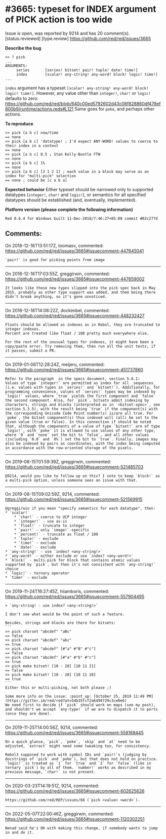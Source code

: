 
#3665: typeset for INDEX argument of PICK action is too wide
================================================================================
Issue is open, was reported by 9214 and has 20 comment(s).
[status.reviewed] [type.review]
<https://github.com/red/red/issues/3665>

**Describe the bug**
```red
>> ? pick
...
ARGUMENTS:
     series       [series! bitset! pair! tuple! date! time!] 
     index        [scalar! any-string! any-word! block! logic! time!] 
...
```

`index` argument has a typeset `[scalar! any-string! any-word! block! logic! time!]`. However, any value other than `integer!`, `char!` or `logic!` defaults to zero:
https://github.com/red/red/blob/640c00ed5792602d43c06f828860df478ef800b9/runtime/actions.reds#L121
 Same goes for `poke`, and perhaps other actions.

**To reproduce**
```red
>> pick [a b c] now/time
== none
>> pick [a b c] 'datatype! ; I'd expect ANY-WORD! values to coerce to their index in a context
== none
>> pick [a b c] 0.5 ; Stan Kelly-Bootle FTW
== none
>> pick [a b c] 1%
== none
>> pick [a b c] [3 1 2 1] ; each value in a block may serve as an index for "multi-pick" selection
== none ; could be [c a b a]
```

**Expected behavior**
Either typeset should be narrowed only to supported datatypes (`integer!`, `char!` and `logic!`), or semantics for all specified datatypes should be established (and, eventually, implemented).

**Platform version (please complete the following information)**
```
Red 0.6.4 for Windows built 11-Dec-2018/7:46:27+05:00 commit #02c277d
```



Comments:
--------------------------------------------------------------------------------

On 2018-12-16T13:51:17Z, toomasv, commented:
<https://github.com/red/red/issues/3665#issuecomment-447645041>

    `pair!` is good for picking points from image

--------------------------------------------------------------------------------

On 2018-12-16T17:03:55Z, greggirwin, commented:
<https://github.com/red/red/issues/3665#issuecomment-447659002>

    It looks like those new types slipped into the pick spec back in May 2015, probably as other type support was added, and them being there didn't break anything, so it's gone unnoticed.

--------------------------------------------------------------------------------

On 2018-12-18T14:08:22Z, dockimbel, commented:
<https://github.com/red/red/issues/3665#issuecomment-448232427>

    Floats should be allowed as indexes as in Rebol, they are truncated to integer indexes.
    Percent are treated like float / 100 pretty much everywhere else.
    
    For the rest of the unusual types for indexes, it might have been a copy/paste error. Try removing them, then run all the unit tests, if it passes, submit a PR.
    

--------------------------------------------------------------------------------

On 2019-01-06T12:28:24Z, meijeru, commented:
<https://github.com/red/red/issues/3665#issuecomment-451737860>

    Refer to the paragraph  in the specs document, section 5.6.1:
    Values of type `integer!` are permitted as index for all _sequences_ (i.e. values with types in `series!` and `bitset!`). Additionally, for programming convenience, values of `series!` types may be indexed by `logic!` values, where `true` yields the first component and `false` the second component. Also, for `pick`, bitsets admit indexing by characters, strings and blocks (interpreted as in `<bitset-spec>`, see section 5.3.5), with the result being `true` if the component(s) with the corresponding Unicode Code Point number(s) is/are all true. For `poke`, the bitset component(s) thus indexed will (all) be set to the given value (true or false). In this connection if should be noted that, although the components of a value of type `bitset!` are of type `logic!`, with `poke` it is allowed to use values of any other type, where `0` and `none` set the bit to `false`, and all other values (including `0.0` and `0%`) set the bit to `true`. Finally, images may also be indexed by pairs as coordinates, with the index being computed in accordance with the row-oriented storage of the pixels.

--------------------------------------------------------------------------------

On 2019-08-15T01:59:39Z, greggirwin, commented:
<https://github.com/red/red/issues/3665#issuecomment-521485703>

    @9214, would you like to follow up on this? I vote to keep `block!` as a multi-pick option, unless someone sees an issue with that.

--------------------------------------------------------------------------------

On 2019-08-15T09:02:59Z, 9214, commented:
<https://github.com/red/red/issues/3665#issuecomment-521569915>

    @greggirwin if you mean "specify semantics for each datatype", then:
    * `scalar!`
        * `char!` - coerce to UCP integer
        * `integer!` - use as-is
        * `float!` - truncate to integer
        * `pair!` - only `image!`-specific
        * `percent!` - truncate as float / 100
        * `tuple!` - exclude
        * `time!` - exclude
        * `date!` - exclude
    * `any-string!` - use `index? <any-string!>`
    * `any-word!` - either exclude or use `index? <any-word!>`
    * `block!` - multi-pick for block that contains atomic values supported by `pick`, but then it's not consistent with `any-string!` choice
    * `logic!` - ternary operator
    * `time!` - exclude

--------------------------------------------------------------------------------

On 2019-11-24T16:27:45Z, hiiamboris, commented:
<https://github.com/red/red/issues/3665#issuecomment-557904495>

    > `any-string! - use index? <any-string!>`
    
    I don't see what would be the point of such a feature.
    
    Besides, strings and blocks are there for bitsets:
    ```
    >> pick charset "abcdef" "aBc"
    == false
    >> pick charset "abcdef" "abc"
    == true
    >> pick charset "abcdef" [#"a" #"B" #"c"]
    == false
    >> pick charset "abcdef" [#"a" #"b" #"c"]
    == true
    >> pick make bitset! [10 - 20] [10 11 21]
    == false
    >> pick make bitset! [10 - 20] [10 11 20]
    == true
    ```
    Either this or multi-picking, not both please ;)
    
    Some more info on the issue: :point_up: [October 25, 2019 11:49 PM](https://gitter.im/red/red?at=5db35fcf2a6494729c3ce0e6)
    We need first to decide if `pick` should work on maps (see my post), and shouldn't we accept `any-type!` if we are to dispatch it to ports (once they are done).

--------------------------------------------------------------------------------

On 2019-11-25T14:00:56Z, 9214, commented:
<https://github.com/red/red/issues/3665#issuecomment-558168445>

    On a quick glance, `pick`, `poke`, `skip` and `at` need to be adjusted, `extract` might need some tweaking too, for consistency.
    
    Rebol3 supposed to work with symbol IDs and `pair!`s (judging by docstrings of `pick` and `poke`), but that does not hold on practice. `logic!` is treated as `1` for `true` and `2` for `false` (like in ternary `pick`) by all of them. `number!` works as described in my previous message, `char!` is not present.

--------------------------------------------------------------------------------

On 2020-03-23T14:19:51Z, 9214, commented:
<https://github.com/red/red/issues/3665#issuecomment-602625626>

    https://github.com/red/REP/issues/68 (`pick <value> <word>`).

--------------------------------------------------------------------------------

On 2022-05-07T22:00:46Z, greggirwin, commented:
<https://github.com/red/red/issues/3665#issuecomment-1120302251>

    Nenad said he's OK with making this change, if somebody wants to jump in and do it.

